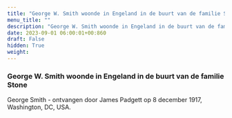 ```yaml
---
title: "George W. Smith woonde in Engeland in de buurt van de familie Stone"
menu_title: ""
description: "George W. Smith woonde in Engeland in de buurt van de familie Stone"
date: 2023-09-01 06:00:01+00:860
draft: False
hidden: True
weight:
---
```

### George W. Smith woonde in Engeland in de buurt van de familie Stone

George Smith - ontvangen door James Padgett op 8 december 1917, Washington, DC, USA.
